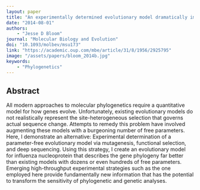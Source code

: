 ```yaml
---
layout: paper
title: "An experimentally determined evolutionary model dramatically improves phylogenetic fit"
date: "2014-08-01"
authors: 
    - "Jesse D Bloom"
journal: "Molecular Biology and Evolution"
doi: "10.1093/molbev/msu173"
link: "https://academic.oup.com/mbe/article/31/8/1956/2925795"
image: "/assets/papers/bloom_2014b.jpg"
keywords:
    - "Phylogenetics"
---
```


## Abstract

All modern approaches to molecular phylogenetics require a quantitative model for how genes evolve. Unfortunately, existing evolutionary models do not realistically represent the site-heterogeneous selection that governs actual sequence change. Attempts to remedy this problem have involved augmenting these models with a burgeoning number of free parameters. Here, I demonstrate an alternative: Experimental determination of a parameter-free evolutionary model via mutagenesis, functional selection, and deep sequencing. Using this strategy, I create an evolutionary model for influenza nucleoprotein that describes the gene phylogeny far better than existing models with dozens or even hundreds of free parameters. Emerging high-throughput experimental strategies such as the one employed here provide fundamentally new information that has the potential to transform the sensitivity of phylogenetic and genetic analyses.
